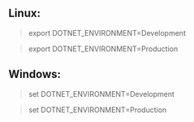 
## Linux:

> export DOTNET_ENVIRONMENT=Development

> export DOTNET_ENVIRONMENT=Production


## Windows:

> set DOTNET_ENVIRONMENT=Development

> set DOTNET_ENVIRONMENT=Production
